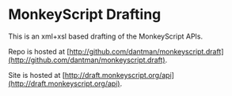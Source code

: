 MonkeyScript Drafting
=====================

This is an xml+xsl based drafting of the MonkeyScript APIs.

Repo is hosted at [http://github.com/dantman/monkeyscript.draft](http://github.com/dantman/monkeyscript.draft).

Site is hosted at [http://draft.monkeyscript.org/api](http://draft.monkeyscript.org/api).
